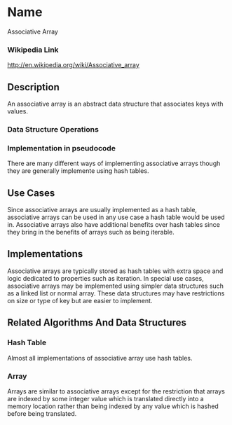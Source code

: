 # Name #
Associative Array

### Wikipedia Link ###
http://en.wikipedia.org/wiki/Associative_array

## Description ##
An associative array is an abstract data structure that associates keys with
values.

### Data Structure Operations ###

### Implementation in pseudocode ###
There are many different ways of implementing associative arrays though they
are generally implemente using hash tables.

## Use Cases ##
Since associative arrays are usually implemented as a hash table, associative
arrays can be used in any use case a hash table would be used in.  Associative
arrays also have additional benefits over hash tables since they bring in the
benefits of arrays such as being iterable.

## Implementations ##
Associative arrays are typically stored as hash tables with extra space and
logic dedicated to properties such as iteration.  In special use cases,
associative arrays may be implemented using simpler data structures such as a
linked list or normal array.  These data structures may have restrictions on
size or type of key but are easier to implement.

## Related Algorithms And Data Structures ##
### Hash Table ###
Almost all implementations of associative array use hash tables.
### Array ###
Arrays are similar to associative arrays except for the restriction that arrays
are indexed by some integer value which is translated directly into a memory
location rather than being indexed by any value which is hashed before being
translated.
